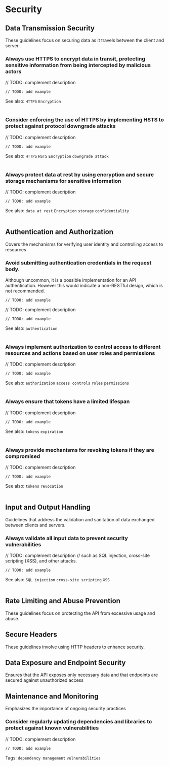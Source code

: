 # Security


## Data Transmission Security
These guidelines focus on securing data as it travels between the client and server.
<br>

### Always use HTTPS to encrypt data in transit, protecting sensitive information from being intercepted by malicious actors

// TODO: complement description

```http
// TODO: add example
```

See also: `HTTPS` `Encryption`
<br><br>


### Consider enforcing the use of HTTPS by implementing HSTS to protect against protocol downgrade attacks

// TODO: complement description

```http
// TODO: add example
```

See also: `HTTPS` `HSTS` `Encryption` `downgrade attack`
<br><br>


### Always protect data at rest by using encryption and secure storage mechanisms for sensitive information

// TODO: complement description

```http
// TODO: add example
```

See also: `data at rest` `Encryption` `storage` `confidentiality`
<br><br>


## Authentication and Authorization
Covers the mechanisms for verifying user identity and controlling access to resources
<br>


### Avoid submitting authentication credentials in the request body.

Although uncommon, it is a possible implementation for an API authentication. However this would indicate a non-RESTful design, which
is not recommended.

```http
// TODO: add example
```

// TODO: complement description

```http
// TODO: add example
```

See also: `authentication`
<br><br>


### Always implement authorization to control access to different resources and actions based on user roles and permissions

// TODO: complement description

```http
// TODO: add example
```

See also: `authorization` `access controls` `roles` `permissions`
<br><br>


### Always ensure that tokens have a limited lifespan

// TODO: complement description

```http
// TODO: add example
```

See also: `tokens` `expiration`
<br><br>


### Always provide mechanisms for revoking tokens if they are compromised

// TODO: complement description

```http
// TODO: add example
```

See also: `tokens` `revocation`
<br><br>


## Input and Output Handling
Guidelines that address the validation and sanitation of data exchanged between clients and servers.
<br>

### Always validate all input data to prevent security vulnerabilities

// TODO: complement description
// such as SQL injection, cross-site scripting (XSS), and other attacks.

```http
// TODO: add example
```

See also: `SQL injection` `cross-site scripting` `XSS`
<br><br>



## Rate Limiting and Abuse Prevention
These guidelines focus on protecting the API from excessive usage and abuse.
<br>

## Secure Headers
These guidelines involve using HTTP headers to enhance security.
<br>


## Data Exposure and Endpoint Security
Ensures that the API exposes only necessary data and that endpoints are secured against unauthorized access
<br>


## Maintenance and Monitoring
Emphasizes the importance of ongoing security practices
<br>


### Consider regularly updating dependencies and libraries to protect against known vulnerabilities

// TODO: complement description

```http
// TODO: add example
```

Tags: `dependency management` `vulnerabilities`
<br><br>